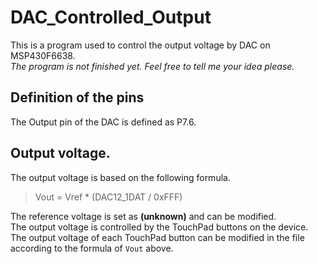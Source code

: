 # DAC_Controlled_Output
This is a program used to control the output voltage by DAC on MSP430F6638.  
_The program is not finished yet. Feel free to tell me your idea please._
## Definition of the pins
The Output pin of the DAC is defined as P7.6. 
## Output voltage.
The output voltage is based on the following formula.  

> Vout = Vref * (DAC12_1DAT / 0xFFF)  

The reference voltage is set as __(unknown)__ and can be modified.  
The output voltage is controlled by the TouchPad buttons on the device.  
The output voltage of each TouchPad button can be modified in the file according to the formula of `Vout` above.
